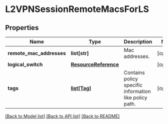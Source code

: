# L2VPNSessionRemoteMacsForLS

## Properties
Name | Type | Description | Notes
------------ | ------------- | ------------- | -------------
**remote_mac_addresses** | **list[str]** | Mac addresses. | [optional] 
**logical_switch** | [**ResourceReference**](ResourceReference.md) |  | [optional] 
**tags** | [**list[Tag]**](Tag.md) | Contains policy specific information like policy path. | [optional] 

[[Back to Model list]](../README.md#documentation-for-models) [[Back to API list]](../README.md#documentation-for-api-endpoints) [[Back to README]](../README.md)

